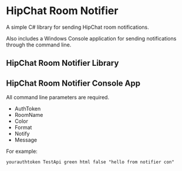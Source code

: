 HipChat Room Notifier
===================

A simple C# library for sending HipChat room notifications.

Also includes a Windows Console application for sending notifications through the command line.


HipChat Room Notifier Library
-----------------------------------



HipChat Room Notifier Console App
-----------------------------------

All command line parameters are required.

* AuthToken
* RoomName
* Color
* Format
* Notify
* Message

For example:

~~~
yourauthtoken TestApi green html false "hello from notifier con"
~~~